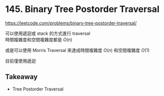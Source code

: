 # 145. Binary Tree Postorder Traversal

<https://leetcode.com/problems/binary-tree-postorder-traversal/>

可以使用遞迴或 stack 的方式進行 traversal  
時間複雜度和空間複雜度都是 $O(n)$

或是可以使用 Morris Traversal 來達成時間複雜度 $O(n)$ 和空間複雜度 $O(1)$

目前僅使用遞迴

## Takeaway

- Tree Postorder Traversal
